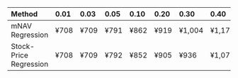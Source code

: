 | Method                 | 0.01   | 0.03   | 0.05   | 0.10   | 0.20   | 0.30   | 0.40   | 0.50   | 0.60   | 0.70   | 0.80   | 0.90   | 0.95   | 0.97   | 0.99   |
|:-----------------------|:-------|:-------|:-------|:-------|:-------|:-------|:-------|:-------|:-------|:-------|:-------|:-------|:-------|:-------|:-------|
| mNAV Regression        | ¥708   | ¥709   | ¥791   | ¥862   | ¥919   | ¥1,004 | ¥1,173 | ¥1,326 | ¥1,433 | ¥1,688 | ¥2,071 | ¥2,608 | ¥2,785 | ¥2,961 | ¥3,014 |
| Stock-Price Regression | ¥708   | ¥709   | ¥792   | ¥852   | ¥905   | ¥936   | ¥1,072 | ¥1,187 | ¥1,271 | ¥1,506 | ¥1,970 | ¥2,322 | ¥2,623 | ¥2,716 | ¥2,825 |